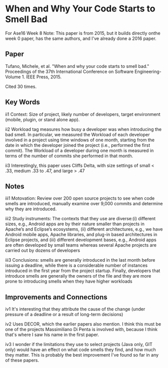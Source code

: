 #  When and Why Your Code Starts to Smell Bad
For Ase16 Week 8
Note:  This paper is from 2015, but it builds directly onthe week 0 paper, has the same authors, and I've already done a 2016 paper.

## Paper

Tufano, Michele, et al. "When and why your code starts to smell bad." Proceedings of the 37th International Conference on Software Engineering-Volume 1. IEEE Press, 2015.

Cited 30 times.

## Key Words
 
ii1 Context:  Size of project, likely number of developers, target environment (mobile, plugin, or stand alone app).

ii2 Workload tag measures how busy a developer was when introducing the bad smell. In particular, we measured the Workload of each developer involved in a project using time windows of one month, starting from the date in which the developer joined the project (i.e., performed the first commit). The Workload of a developer during one month is measured in terms of the number of commits she performed in that month.

ii3 Interestingly, this paper uses Cliffs Delta, with size settings of small < .33, medium .33 to .47, and large > .47

## Notes

iii1 Motovation:  Review over 200 open source projects to see when code smells are introduced, manually examine over 9,000 commits and determine why they are introduced.

iii2 Study instruments:  The contexts that they use are diverse:(i) different sizes, e.g., Android apps are by their nature smaller than projects in Apache’s and Eclipse’s ecosystems, (ii) different architectures, e.g., we have Android mobile apps, Apache libraries, and plug-in based architectures in Eclipse projects, and (iii) different development bases, e.g., Android apps are often developed by small teams whereas several Apache projects are carried out by dozens of developers

iii3 Conclusions: smells are generally introduced in the last month before issuing a deadline, while there is a considerable number of instances introduced in the first year from the project startup. Finally, developers that introduce smells are generally the owners of the file and they are more prone to introducing smells when they have higher workloads 

## Improvements and Connections

iv1 It's interesting that they attribute the cause of the change (under pressure of a deadline or a result of long-term decisions) 

iv2 Uses DECOR, which the earlier papers also mention. I think this must be one of the projects Massimiliano Di Penta is involved with, because I think that's where I saw his name in the first paper.

iv3 I wonder if the limitations they use to select projects (Java only, GIT only) would have an effect on what code smells they find, and how much they matter.  This is probably the best improvement I've found so far in any of these papers.


